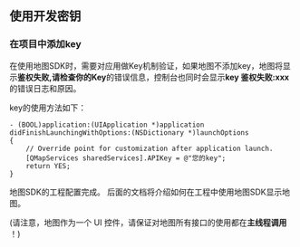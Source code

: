 



## 使用开发密钥

### 在项目中添加key

在使用地图SDK时，需要对应用做Key机制验证，如果地图不添加key，地图将显示**鉴权失败,请检查你的Key**的错误信息，控制台也同时会显示**key 鉴权失败:xxx**的错误日志和原因。

key的使用方法如下：

```
- (BOOL)application:(UIApplication *)application didFinishLaunchingWithOptions:(NSDictionary *)launchOptions
{
    // Override point for customization after application launch.
    [QMapServices sharedServices].APIKey = @"您的key";
    return YES;
}
```



地图SDK的工程配置完成。 后面的文档将介绍如何在工程中使用地图SDK显示地图。

(请注意，地图作为一个 UI 控件，请保证对地图所有接口的使用都在**主线程调用** ！)





